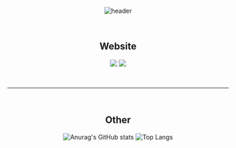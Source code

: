 <div align="center">

![header](https://capsule-render.vercel.app/api?type=waving&animation=fadeIn&color=0:0080ff,50:43c8b0&height=300&section=header&text=WELCOM&fontSize=95&fontAlign=50&animate,fadeIn&fontColor=f7e2df)

<br/>

## Website
 <a href="https://www.youtube.com/channel/UCpymkxdZXbUZGPvh6tTtdDQ"><img src><img src="https://img.shields.io/badge/Youtube-e61919?style=flat-square&logo=Youtube&logoColor=FFFFF"/></a>
  <a href="http://ggm.gondr.net/user/profile/274"><img src><img src="https://img.shields.io/badge/School-FFFF00?style=flat-square&logo=GGM/&logoColor=000000"/></a>

<br/>

---




<br/>

## Other
![Anurag's GitHub stats](https://github-readme-stats.vercel.app/api?username=DDongYeop&show_icons=true&theme=flag-india) ![Top Langs](https://github-readme-stats.vercel.app/api/top-langs/?username=DDOngYeop&layout=compact&theme=flag-india)

</div>


